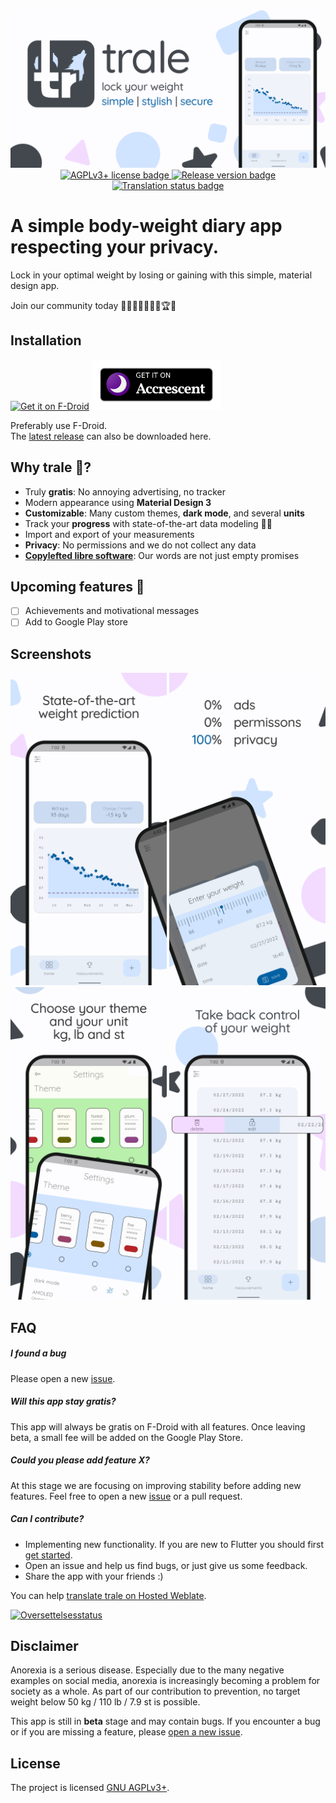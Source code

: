 <div align="center">
    <img src="fastlane/metadata/android/en-US/images/featureGraphic.png" />
    <a href="https://www.gnu.org/licenses/agpl-3.0" alt="License: GPLv3"><img src="https://img.shields.io/badge/License-AGPL%20v3-blue.svg" alt="AGPLv3+ license badge" />
    <a href="https://github.com/QuantumPhysique/trale/releases" alt="GitHub releases"><img src="https://img.shields.io/github/release/QuantumPhysique/trale.svg" alt="Release version badge" />
    <a href="https://hosted.weblate.org/engage/trale/"><img src="https://hosted.weblate.org/widget/trale/localizations/svg-badge.svg" alt="Translation status badge" />
</a>
</div>

# A simple body-weight diary app respecting your privacy.

Lock in your optimal weight by losing or gaining with this simple, material design app.

Join our community today 🐺🤸‍♀️🏋‍♀️🧘‍♂️🏆🥇


## Installation

[<img src="https://fdroid.gitlab.io/artwork/badge/get-it-on.png" alt="Get it on F-Droid" height="80">](https://f-droid.org/packages/de.quantumphysique.trale)
[<img src="assets/get-it-on.png" alt="Get it on Accrescent" height="80">](https://accrescent.app/)

Preferably use F-Droid. \
The [latest release](https://github.com/QuantumPhysique/trale/releases/latest) can also be downloaded here.

## Why trale 🐺?
- Truly **gratis**: No annoying advertising, no tracker
- Modern appearance using **Material Design 3**
- **Customizable**: Many custom themes, **dark mode**, and several **units**
- Track your **progress** with state-of-the-art data modeling 🧑‍💻
- Import and export of your measurements
- **Privacy**: No permissions and we do not collect any data
- **<a href="https://github.com/comradekingu/trale/blob/main/LICENSE">Copylefted libre software</a>**: Our words are not just empty promises

## Upcoming features 🚀
- [ ] Achievements and motivational messages
- [ ] Add to Google Play store

## Screenshots
<div align="center">
    <img width="250" src="fastlane/metadata/android/en-US/images/phoneScreenshots/1.jpg" />
    <img width="250" src="fastlane/metadata/android/en-US/images/phoneScreenshots/2.jpg" />
    <img width="250" src="fastlane/metadata/android/en-US/images/phoneScreenshots/3.jpg" />
    <img width="250" src="fastlane/metadata/android/en-US/images/phoneScreenshots/4.jpg" />
</div>

## FAQ
##### I found a bug
Please open a new <a href="https://github.com/QuantumPhysique/trale/issues">issue</a>.

##### Will this app stay gratis?
This app will always be gratis on F-Droid with all features.
Once leaving beta, a small fee will be added on the Google Play Store.

##### Could you please add feature X?
At this stage we are focusing on improving stability before adding new features.
Feel free to open a new <a href="https://github.com/QuantumPhysique/trale/issues">issue</a> or a pull request.

##### Can I contribute?
- Implementing new functionality. If you are new to Flutter you should first [get started](https://flutter.dev/docs/get-started/install).
- Open an issue and help us find bugs, or just give us some feedback.
- Share the app with your friends :)

You can help [translate trale on Hosted Weblate](https://hosted.weblate.org/engage/trale/).

<a href="https://hosted.weblate.org/engage/trale/">
<img src="https://hosted.weblate.org/widget/trale/horizontal-auto.svg" alt="Oversettelsesstatus" />
</a>

## Disclaimer
Anorexia is a serious disease.
Especially due to the many negative examples on social media, anorexia is increasingly becoming a problem for society as a whole.
As part of our contribution to prevention, no target weight below 50 kg / 110 lb / 7.9 st is possible.

This app is still in <b>beta</b> stage and may contain bugs.
If you encounter a bug or if you are missing a feature, please <a href="https://github.com/QuantumPhysique/trale/issues">open a new issue</a>.

## License
The project is licensed [GNU AGPLv3+](https://github.com/QuantumPhysique/trale/blob/main/LICENSE).
